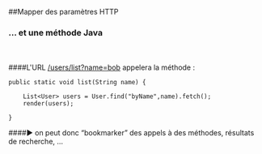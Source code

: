 ##Mapper des paramètres HTTP
### ... et une méthode Java
<br><br>
####L'URL [/users/list?name=bob](/users/list?name=bob) appelera la méthode :

	public static void list(String name) {

	    List<User> users = User.find("byName",name).fetch();
	    render(users);

	}

####► on peut donc “bookmarker” des appels à des méthodes, résultats de recherche, …
